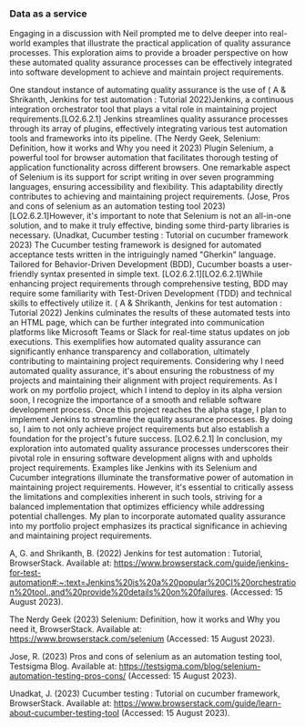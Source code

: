 
### Data as a service

Engaging in a discussion with Neil prompted me to delve deeper into real-world examples that illustrate the practical application of quality assurance processes. This exploration aims to provide a broader perspective on how these automated quality assurance processes can be effectively integrated into software development to achieve and maintain project requirements.

One standout instance of automating quality assurance is the use of ( A &amp; Shrikanth, Jenkins for test automation : Tutorial 2022)Jenkins, a continuous integration orchestrator tool that plays a vital role in maintaining project requirements.[LO2.6.2.1] Jenkins streamlines quality assurance processes through its array of plugins, effectively integrating various test automation tools and frameworks into its pipeline.
(The Nerdy Geek, Selenium: Definition, how it works and Why you need it 2023)
Plugin Selenium, a powerful tool for browser automation that facilitates thorough testing of application functionality across different browsers.
One remarkable aspect of Selenium is its support for script writing in over seven programming languages, ensuring accessibility and flexibility.
This adaptability directly contributes to achieving and maintaining project requirements. (Jose, Pros and cons of selenium as an automation testing tool 2023) [LO2.6.2.1]However, it's important to note that Selenium is not an all-in-one solution, and to make it truly effective, binding some third-party libraries is necessary.
(Unadkat, Cucumber testing : Tutorial on cucumber framework 2023)
The Cucumber testing framework is designed for automated acceptance tests written in the intriguingly named "Gherkin" language. Tailored for Behavior-Driven Development (BDD), Cucumber boasts a user-friendly syntax presented in simple text. [LO2.6.2.1][LO2.6.2.1]While enhancing project requirements through comprehensive testing, BDD may require some familiarity with Test-Driven Development (TDD) and technical skills to effectively utilize it.
( A &amp; Shrikanth, Jenkins for test automation : Tutorial 2022)
Jenkins culminates the results of these automated tests into an HTML page, which can be further integrated into communication platforms like Microsoft Teams or Slack for real-time status updates on job executions. This exemplifies how automated quality assurance can significantly enhance transparency and collaboration, ultimately contributing to maintaining project requirements.
Considering why I need automated quality assurance, it's about ensuring the robustness of my projects and maintaining their alignment with project requirements. As I work on my portfolio project, which I intend to deploy in its alpha version soon, I recognize the importance of a smooth and reliable software development process. Once this project reaches the alpha stage, I plan to implement Jenkins to streamline the quality assurance processes. By doing so, I aim to not only achieve project requirements but also establish a foundation for the project's future success.
[LO2.6.2.1]
In conclusion, my exploration into automated quality assurance processes underscores their pivotal role in ensuring software development aligns with and upholds project requirements. Examples like Jenkins with its Selenium and Cucumber integrations illuminate the transformative power of automation in maintaining project requirements. However, it's essential to critically assess the limitations and complexities inherent in such tools, striving for a balanced implementation that optimizes efficiency while addressing potential challenges. My plan to incorporate automated quality assurance into my portfolio project emphasizes its practical significance in achieving and maintaining project requirements.


A, G. and Shrikanth, B. (2022) Jenkins for test automation : Tutorial, BrowserStack. Available at: https://www.browserstack.com/guide/jenkins-for-test-automation#:~:text=Jenkins%20is%20a%20popular%20CI%20orchestration%20tool.,and%20provide%20details%20on%20failures. (Accessed: 15 August 2023). 

The Nerdy Geek (2023) Selenium: Definition, how it works and Why you need it, BrowserStack. Available at: https://www.browserstack.com/selenium (Accessed: 15 August 2023). 

Jose, R. (2023) Pros and cons of selenium as an automation testing tool, Testsigma Blog. Available at: https://testsigma.com/blog/selenium-automation-testing-pros-cons/ (Accessed: 15 August 2023). 

Unadkat, J. (2023) Cucumber testing : Tutorial on cucumber framework, BrowserStack. Available at: https://www.browserstack.com/guide/learn-about-cucumber-testing-tool (Accessed: 15 August 2023). 